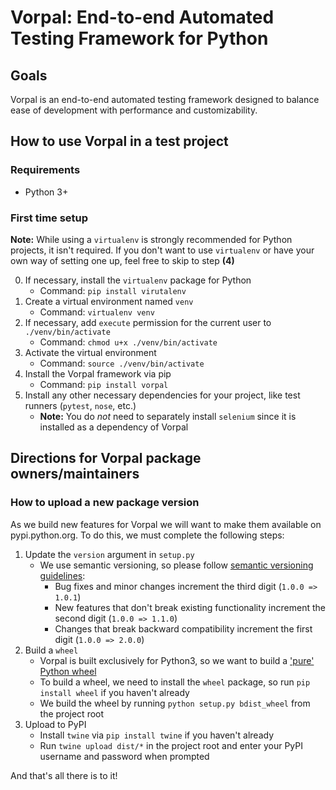 # Vorpal: End-to-end Automated Testing Framework for Python
## Goals
Vorpal is an end-to-end automated testing framework designed to balance ease of development with performance and customizability.

## How to use Vorpal in a test project
### Requirements
* Python 3+

### First time setup
**Note:** While using a `virtualenv` is strongly recommended for Python projects, it isn't required. If you don't want to use `virtualenv` or have your own way of setting one up, feel free to skip to step **(4)**

0. If necessary, install the `virtualenv` package for Python
    * Command: `pip install virutalenv`
1. Create a virtual environment named `venv`
    * Command: `virtualenv venv`
2. If necessary, add `execute` permission for the current user to `./venv/bin/activate`
    * Command: `chmod u+x ./venv/bin/activate`
3. Activate the virtual environment
    * Command: `source ./venv/bin/activate`
4. Install the Vorpal framework via pip
    * Command: `pip install vorpal`
5. Install any other necessary dependencies for your project, like test runners (`pytest`, `nose`, etc.)
    * **Note:** You do _not_ need to separately install `selenium` since it is installed as a dependency of Vorpal

## Directions for Vorpal package owners/maintainers
### How to upload a new package version
As we build new features for Vorpal we will want to make them available on pypi.python.org. To do this, we must complete the following steps:

1. Update the `version` argument in `setup.py`
    * We use semantic versioning, so please follow [semantic versioning guidelines]:
        * Bug fixes and minor changes increment the third digit (`1.0.0 => 1.0.1`)
        * New features that don't break existing functionality increment the second digit (`1.0.0 => 1.1.0`)
        * Changes that break backward compatibility increment the first digit (`1.0.0 => 2.0.0`)
2. Build a `wheel`
    * Vorpal is built exclusively for Python3, so we want to build a ['pure' Python wheel]
    * To build a wheel, we need to install the `wheel` package, so run `pip install wheel` if you haven't already
    * We build the wheel by running `python setup.py bdist_wheel` from the project root
3. Upload to PyPI
    * Install `twine` via `pip install twine` if you haven't already
    * Run `twine upload dist/*` in the project root and enter your PyPI username and password when prompted

['pure' Python wheel]: https://packaging.python.org/tutorials/distributing-packages/#pure-python-wheels]

[semantic versioning guidelines]: https://docs.npmjs.com/getting-started/semantic-versioning#semver-for-publishers

And that's all there is to it!